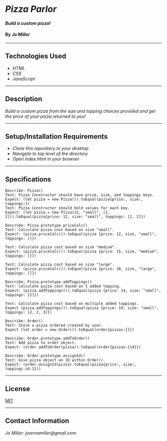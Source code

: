 # _Pizza Parlor_

#### _Build a custom pizza!_

#### By _**Jo Miller**_
---
## Technologies Used

* _HTML_
* _CSS_
* _JavaScript_
---

## Description

_Build a custom pizza from the size and topping choices provided and get the price of your pizza returned to you!_

---
## Setup/Installation Requirements

* _Clone this repository to your desktop_
* _Navigate to top level of the directory_
* _Open index.html in your browser_
---

## Specifications
```
Describe: Pizza()
Test: Pizza Constructor should have price, size, and toppings keys.
Expect: (let pizza = new Pizza()).toEqual(pizza{price:, size:, toppings:})
Test: Pizza Constructor should hold values for each key.
Expect: (let pizza = new Pizza(12, "small", [2, 2])).toEqual(pizza{price: 12, size: "small", toppings: [2, 2]})

Describe: Pizza.prototype.priceCalc()
Test: Calculate pizza cost based on size "small".
Expect: (pizza.priceCalc()).toEqual(pizza {price: 12, size, "small", toppings: []})

Test: Calculate pizza cost based on size "medium".
Expect: (pizza.priceCalc()).toEqual(pizza {price: 15, size, "medium", toppings: []})

Test: Calculate pizza cost based on size "large".
Expect: (pizza.priceCalc()).toEqual(pizza {price: 18, size, "large", toppings: []})

Describe: Pizza.prototype.addToppings()
Test: Calculate pizza cost based on 1 added topping.
Expect: (pizza.addToppings()).toEqual(pizza {price: 14, size: "small", toppings: [2]})

Test: Calculate pizza cost based on multiple added toppings.
Expect (pizza.addToppings()).toEqual(pizza {price: 19, size: "small", toppings: [2, 2, 3]})

Describe: Order()
Test: Store a pizza ordered created by user.
Expect (let order = new Order()).toEqual(order{pizzas:{}})

Describe: Order.prototype.addToOrder()
Test: Add pizza to order object.
Expect: (order.addToOrder(pizza)).toEqual(order{pizzas:{14}})

Describe: Order.prototype.assignId()
Test: Give pizza object an ID within Order()
Expect: (order.assignId(pizza).toEqual(pizza{price:, size:, toppings:id:1}))
```
---

## License

[MIT](LICENSE.txt)

---
## Contact Information

_Jo Miller: joannamiller@gmail.com_
